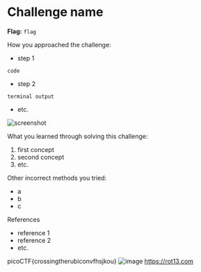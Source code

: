 # Challenge name

**Flag:** `flag`

How you approached the challenge:

- step 1

```
code
```

- step 2

```
terminal output
```

- etc.

![screenshot](./screenshot.png)

What you learned through solving this challenge:

1. first concept
2. second concept
3. etc.

Other incorrect methods you tried:

- a
- b
- c

References

- reference 1
- reference 2
- etc.



picoCTF{crossingtherubiconvfhsjkou}
![image](https://github.com/user-attachments/assets/e6a4f3fe-4b3c-4604-972d-70c0454e449f)
https://rot13.com
